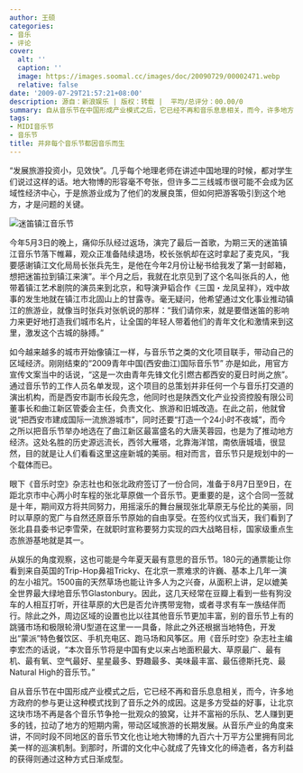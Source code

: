 ```yaml
---
author: 王硕
categories:
- 音乐
- 评论
cover:
  alt: ''
  caption: ''
  image: https://images.soomal.cc/images/doc/20090729/00002471.webp
  relative: false
date: '2009-07-29T21:57:21+08:00'
description: 源自：新浪娱乐 | 版权：转载 |  平均/总评分：00.00/0
summary: 自从音乐节在中国形成产业模式之后，它已经不再和音乐息息相关，而今，许多地方政府的参与更让这种模式找到了音乐之外的成因。这是多方受益的好事，让北京这块市场不再是各个音乐节争抢一批观众的狼窝，让并不富裕的乐队、艺人赚到更多的钱，拉动了地方的短期内需，带动区域旅游的长期发展。
tags:
- MIDI音乐节
- 音乐节
title: 并非每个音乐节都因音乐而生
---
```


“发展旅游投资小，见效快”。几乎每个地理老师在讲述中国地理的时候，都对学生们说过这样的话。地大物博的形容毫不夸张，但许多二三线城市很可能不会成为区域性经济中心，于是旅游业成为了他们的发展良策，但如何把游客吸引到这个地方，才是问题的关键。



![迷笛镇江音乐节](https://images.soomal.cc/images/doc/20090729/00002471.webp)



今年5月3日的晚上，痛仰乐队经过返场，演完了最后一首歌，为期三天的迷笛镇江音乐节落下帷幕，观众正准备陆续退场，校长张帆却在这时拿起了麦克风，“我要感谢镇江文化局局长张兵先生，是他在今年2月份让秘书给我发了第一封邮箱，想把迷笛拉到镇江来演”。半个月之后，我就在北京见到了这个名叫张兵的人，他带着镇江艺术剧院的演员来到北京，和导演尹韬合作《三国・龙凤呈祥》，戏中故事的发生地就在镇江市北固山上的甘露寺。毫无疑问，他希望通过文化事业推动镇江的旅游业，就像当时张兵对张帆说的那样：“我们请你来，就是要借迷笛的影响力来更好地打造我们城市名片，让全国的年轻人带着他们的青年文化和激情来到这里，激发这个古城的脉搏。”



如今越来越多的城市开始像镇江一样，与音乐节之类的文化项目联手，带动自己的区域经济。刚刚结束的“2009青年中国(西安曲江)国际音乐节” 亦是如此，用官方宣传文案当中的话说，“这是一次由青年先锋文化引燃古都西安的夏日时尚之旅”。通过音乐节的工作人员名单发现，这个项目的总策划并非任何一个与音乐打交道的演出机构，而是西安市副市长段先念，他同时也是陕西文化产业投资控股有限公司董事长和曲江新区管委会主任，负责文化、旅游和旧城改造。在此之前，他就曾说“把西安市建成国际一流旅游城市”，同时还要“打造一个24小时不夜城”，而今之所以把音乐节举办地选在了曲江新区最富盛名的大唐芙蓉园，也是为了推动地方经济。这处名胜的历史源远流长，西邻大雁塔，北靠海洋馆，南依唐城墙，很显然，目的就是让人们看看这里这座新城的美丽。相对而言，音乐节只是规划中的一个载体而已。



眼下《音乐时空》杂志社也和张北政府签订了一份合同，准备于8月7日至9日，在距北京市中心两小时车程的张北草原做一个音乐节。更重要的是，这个合同一签就是十年，期间双方将共同努力，用摇滚乐的舞台展现张北草原无与伦比的美丽，同时以草原的宽广与自然还原音乐节原始的自由享受。在签约仪式当天，我们看到了张北县县委书记李雪荣，在就职时宣称要努力实现的四大战略目标，国家级重点生态旅游基地就是其一。



从娱乐的角度观察，这也可能是今年夏天最有意思的音乐节。180元的通票能让你看到来自英国的Trip-Hop鼻祖Tricky、在北京一票难求的许巍、基本上几年一演的左小祖咒。1500亩的天然草场也能让许多人为之兴奋，从面积上讲，足以媲美全世界最大绿地音乐节Glastonbury。因此，这几天经常在豆瓣上看到一些有狗没车的人相互打听，开往草原的大巴是否允许携带宠物，或者寻求有车一族结伴而行。除此之外，周边区域的设置也比以往其他音乐节更加丰富，别的音乐节上有的跳骚市场和极限轮滑U型道在这里一一具备，除此之外还根据当地特色，开发出“蒙派”特色餐饮区、手机充电区、跑马场和风筝区。用《音乐时空》杂志社主编李宏杰的话说，“本次音乐节将是中国有史以来占地面积最大、草原最广、最有机、最有氧、空气最好、星星最多、野趣最多、美味最丰富、最伍德斯托克、最Natural High的音乐节。”



自从音乐节在中国形成产业模式之后，它已经不再和音乐息息相关，而今，许多地方政府的参与更让这种模式找到了音乐之外的成因。这是多方受益的好事，让北京这块市场不再是各个音乐节争抢一批观众的狼窝，让并不富裕的乐队、艺人赚到更多的钱，拉动了地方的短期内需，带动区域旅游的长期发展。从音乐产业的角度来讲，不同时段不同地区的音乐节文化也让地大物博的九百六十万平方公里拥有同北美一样的巡演机制。到那时，所谓的文化中心就成了先锋文化的缔造者，各方利益的获得则通过这种方式日渐成型。